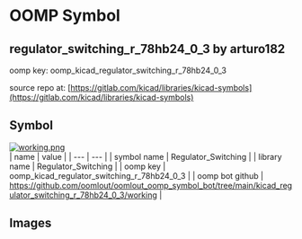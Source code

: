 # OOMP Symbol  
## regulator_switching_r_78hb24_0_3  by arturo182  
  
oomp key: oomp_kicad_regulator_switching_r_78hb24_0_3  
  
source repo at: [https://gitlab.com/kicad/libraries/kicad-symbols](https://gitlab.com/kicad/libraries/kicad-symbols)  
## Symbol  
  
[![working.png](working_600.png)](working.png)  
| name | value | 
| --- | --- | 
| symbol name | Regulator_Switching | 
| library name | Regulator_Switching | 
| oomp key | oomp_kicad_regulator_switching_r_78hb24_0_3 | 
| oomp bot github | https://github.com/oomlout/oomlout_oomp_symbol_bot/tree/main/kicad_regulator_switching_r_78hb24_0_3/working | 
## Images  
